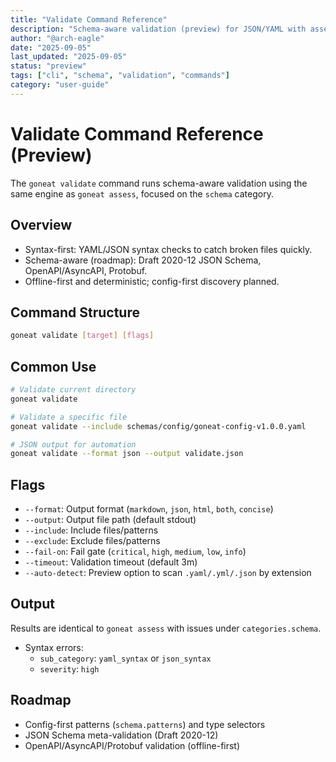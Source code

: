 ```yaml
---
title: "Validate Command Reference"
description: "Schema-aware validation (preview) for JSON/YAML with assess integration"
author: "@arch-eagle"
date: "2025-09-05"
last_updated: "2025-09-05"
status: "preview"
tags: ["cli", "schema", "validation", "commands"]
category: "user-guide"
---
```


# Validate Command Reference (Preview)

The `goneat validate` command runs schema-aware validation using the same engine as `goneat assess`, focused on the `schema` category.

## Overview

- Syntax-first: YAML/JSON syntax checks to catch broken files quickly.
- Schema-aware (roadmap): Draft 2020-12 JSON Schema, OpenAPI/AsyncAPI, Protobuf.
- Offline-first and deterministic; config-first discovery planned.

## Command Structure

```bash
goneat validate [target] [flags]
```

## Common Use

```bash
# Validate current directory
goneat validate

# Validate a specific file
goneat validate --include schemas/config/goneat-config-v1.0.0.yaml

# JSON output for automation
goneat validate --format json --output validate.json
```

## Flags

- `--format`: Output format (`markdown`, `json`, `html`, `both`, `concise`)
- `--output`: Output file path (default stdout)
- `--include`: Include files/patterns
- `--exclude`: Exclude files/patterns
- `--fail-on`: Fail gate (`critical`, `high`, `medium`, `low`, `info`)
- `--timeout`: Validation timeout (default 3m)
- `--auto-detect`: Preview option to scan `.yaml/.yml/.json` by extension

## Output

Results are identical to `goneat assess` with issues under `categories.schema`.

- Syntax errors:
  - `sub_category`: `yaml_syntax` or `json_syntax`
  - `severity`: `high`

## Roadmap

- Config-first patterns (`schema.patterns`) and type selectors
- JSON Schema meta-validation (Draft 2020-12)
- OpenAPI/AsyncAPI/Protobuf validation (offline-first)
